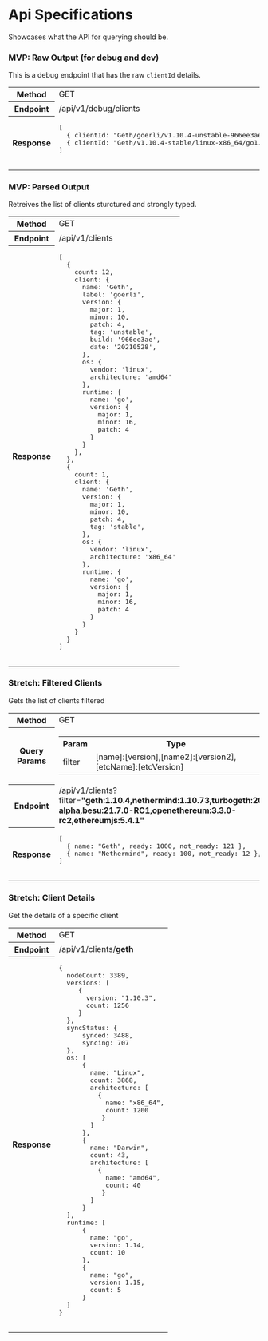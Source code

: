 # Api Specifications
Showcases what the API for querying should be.

### MVP: Raw Output (for debug and dev)

This is a debug endpoint that has the raw `clientId` details.

<table>
  <tr>
    <th>Method</th>
    <td>GET</td>
  </tr>
  <tr>
    <th>Endpoint</th>
    <td>/api/v1/debug/clients</td>
  </tr>
  <tr>
    <th>Response</th>
    <td>
      <pre>
[
  { clientId: "Geth/goerli/v1.10.4-unstable-966ee3ae-20210528/linux-amd64/go1.16.4", count: 12 }, 
  { clientId: "Geth/v1.10.4-stable/linux-x86_64/go1.16.4", count: 1 }
]
      </pre></td>
  </tr>
</table>

### MVP: Parsed Output

Retreives the list of clients sturctured and strongly typed.

<table>
  <tr>
    <th>Method</th>
    <td>GET</td>
  </tr>
  <tr>
    <th>Endpoint</th>
    <td>/api/v1/clients</td>
  </tr>
  <tr>
    <th>Response</th>
    <td>
      <pre>
[
  {
    count: 12,
    client: {
      name: 'Geth',
      label: 'goerli',
      version: { 
        major: 1,
        minor: 10,
        patch: 4,
        tag: 'unstable',
        build: '966ee3ae',
        date: '20210528',
      },
      os: {
        vendor: 'linux',
        architecture: 'amd64'
      },
      runtime: {
        name: 'go',
        version: { 
          major: 1,
          minor: 16,
          patch: 4
        }
      }
    },
  },
  {
    count: 1,
    client: {
      name: 'Geth',
      version: { 
        major: 1,
        minor: 10,
        patch: 4,
        tag: 'stable',
      },
      os: {
        vendor: 'linux',
        architecture: 'x86_64'
      },
      runtime: {
        name: 'go',
        version: { 
          major: 1,
          minor: 16,
          patch: 4
        }
      }
    }
  }
]
      </pre>
    </td>
  </tr>
</table>

### Stretch: Filtered Clients

Gets the list of clients filtered

<table>
  <tr>
    <th>Method</th>
    <td>GET</td>
  </tr>
  <tr>
    <th>Query Params</th>
    <td>
      <table>
        <tr>
          <th>Param</th>
          <th>Type</th>
          <th>Required</th>
        </tr>
        <tr>
          <td>filter</td>
          <td>[name]:[version],[name2]:[version2],[etcName]:[etcVersion]</td>
          <td>true</td>
        </tr>
      </table>
    </td>
  </tr>
  <tr>
    <th>Endpoint</th>
    <td>/api/v1/clients?filter=<strong>"geth:1.10.4,nethermind:1.10.73,turbogeth:2021.06.04-alpha,besu:21.7.0-RC1,openethereum:3.3.0-rc2,ethereumjs:5.4.1"</strong
></td>
  </tr>
  <tr>
    <th>Response</th>
    <td>
      <pre>
[
  { name: "Geth", ready: 1000, not_ready: 121 }, 
  { name: "Nethermind", ready: 100, not_ready: 12 }, 
]
      </pre></td>
  </tr>
</table>

### Stretch: Client Details

Get the details of a specific client

<table>
  <tr>
    <th>Method</th>
    <td>GET</td>
  </tr>
  <tr>
    <th>Endpoint</th>
    <td>/api/v1/clients/<strong>geth</strong></td>
  </tr>
  <tr>
    <th>Response</th>
    <td>
      <pre>
{
  nodeCount: 3389,
  versions: [
     {
       version: "1.10.3",
       count: 1256
     }
  },
  syncStatus: {
      synced: 3488,
      syncing: 707
  },
  os: [
      {
        name: "Linux",
        count: 3868,
        architecture: [
          {
            name: "x86_64",
            count: 1200
           }
        ]
      },
      {
        name: "Darwin",
        count: 43,
        architecture: [
          {
            name: "amd64",
            count: 40
           }
        ]
      }
  ],
  runtime: [
      {
        name: "go",
        version: 1.14,
        count: 10
      },
      {
        name: "go",
        version: 1.15,
        count: 5
      }
  ]
}
      </pre></td>
  </tr>
</table>

